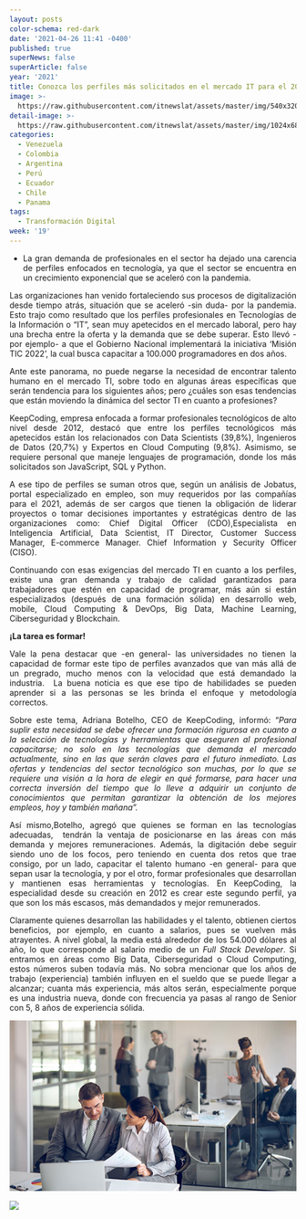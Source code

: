 ```yaml
---
layout: posts
color-schema: red-dark
date: '2021-04-26 11:41 -0400'
published: true
superNews: false
superArticle: false
year: '2021'
title: Conozca los perfiles más solicitados en el mercado IT para el 2021
image: >-
  https://raw.githubusercontent.com/itnewslat/assets/master/img/540x320/Empleados-Oficina-p.jpg
detail-image: >-
  https://raw.githubusercontent.com/itnewslat/assets/master/img/1024x680/Empleados-Oficina-g.jpg
categories:
  - Venezuela
  - Colombia
  - Argentina
  - Perú
  - Ecuador
  - Chile
  - Panama
tags:
  - Transformación Digital
week: '19'
---
```

<ul style="text-align: justify;">
	<li>La gran demanda de profesionales en el sector ha dejado una carencia de perfiles enfocados en tecnología, ya que el sector se encuentra en un crecimiento exponencial que se aceleró con la pandemia.</li>
</ul>
<p style="text-align: justify;">Las organizaciones han venido fortaleciendo sus procesos de digitalización desde tiempo atrás, situación que se aceleró -sin duda- por la pandemia. Esto trajo como resultado que los perfiles profesionales en Tecnologías de la Información o “IT”, sean muy apetecidos en el mercado laboral, pero hay una brecha entre la oferta y la demanda que se debe superar. Esto llevó -por ejemplo- a que el Gobierno Nacional implementará la iniciativa ‘Misión TIC 2022’, la cual busca capacitar a 100.000 programadores en dos años.</p>
<p style="text-align: justify;">Ante este panorama, no puede negarse la necesidad de encontrar talento humano en el mercado TI, sobre todo en algunas áreas específicas que serán tendencia para los siguientes años; pero ¿cuáles son esas tendencias que están moviendo la dinámica del sector TI en cuanto a profesiones?</p>
<p style="text-align: justify;">KeepCoding, empresa enfocada a formar profesionales tecnológicos de alto nivel desde 2012, destacó que entre los perfiles tecnológicos más apetecidos están los relacionados con Data Scientists (39,8%), Ingenieros de Datos (20,7%) y Expertos en Cloud Computing (9,8%). Asimismo, se requiere personal que maneje lenguajes de programación, donde los más solicitados son JavaScript, SQL y Python.</p>
<p style="text-align: justify;">A ese tipo de perfiles se suman otros que, según un análisis de Jobatus, portal especializado en empleo, son muy requeridos por las compañías para el 2021, además de ser cargos que tienen la obligación de liderar proyectos o tomar decisiones importantes y estratégicas dentro de las organizaciones como: Chief Digital Officer (CDO),Especialista en Inteligencia Artificial, Data Scientist, IT Director, Customer Success Manager, E-commerce Manager. Chief Information y Security Officer (CISO).</p>
<p style="text-align: justify;">Continuando con esas exigencias del mercado TI en cuanto a los perfiles, existe una gran demanda y trabajo de calidad garantizados para trabajadores que estén en capacidad de programar, más aún si están especializados (después de una formación sólida) en desarrollo web, mobile, Cloud Computing &amp; DevOps, Big Data, Machine Learning, Ciberseguridad y Blockchain.</p>
<p style="text-align: justify;"><strong>¡La tarea es formar!</strong></p>
<p style="text-align: justify;">Vale la pena destacar que -en general- las universidades no tienen la capacidad de formar este tipo de perfiles avanzados que van más allá de un pregrado, mucho menos con la velocidad que está demandado la industria.  La buena noticia es que ese tipo de habilidades se pueden aprender si a las personas se les brinda el enfoque y metodología correctos.</p>
<p style="text-align: justify;">Sobre este tema, Adriana Botelho, CEO de KeepCoding, informó: “<em>Para suplir esta necesidad se debe ofrecer una formación rigurosa en cuanto a la selección de tecnologías y herramientas que aseguren al profesional capacitarse; no solo en las tecnologías que demanda el mercado actualmente, sino en las que serán claves para el futuro inmediato. Las ofertas y tendencias del sector tecnológico son muchas, por lo que se requiere una visión a la hora de elegir en qué formarse, para hacer una correcta inversión del tiempo que lo lleve a adquirir un conjunto de conocimientos que permitan garantizar la obtención de los mejores empleos, hoy y tambi</em><em>én mañana”. </em></p>
<p style="text-align: justify;">Así mismo,Botelho, agregó que quienes se forman en las tecnologías adecuadas,  tendrán la ventaja de posicionarse en las áreas con más demanda y mejores remuneraciones. Además, la digitación debe seguir siendo uno de los focos, pero teniendo en cuenta dos retos que trae consigo, por un lado, capacitar el talento humano -en general- para que sepan usar la tecnología, y por el otro, formar profesionales que desarrollan y mantienen esas herramientas y tecnologías. En KeepCoding, la especialidad desde su creación en 2012 es crear este segundo perfil, ya que son los más escasos, más demandados y mejor remunerados.</p>
<p style="text-align: justify;">Claramente quienes desarrollan las habilidades y el talento, obtienen ciertos beneficios, por ejemplo, en cuanto a salarios, pues se vuelven más atrayentes. A nivel global, la media está alrededor de los 54.000 dólares al año, lo que corresponde al salario medio de un <em>Full Stack Developer</em>. Si entramos en áreas como Big Data, Ciberseguridad o Cloud Computing, estos números suben todavía más. No sobra mencionar que los años de trabajo (experiencia) también influyen en el sueldo que se puede llegar a alcanzar; cuanta más experiencia, más altos serán, especialmente porque es una industria nueva, donde con frecuencia ya pasas al rango de Senior con 5, 8 años de experiencia sólida.</p>

![](https://raw.githubusercontent.com/itnewslat/assets/master/img/540x320/Empleados-Oficina-p.jpg)

<img src="https://tracker.metricool.com/c3po.jpg?hash=56f88a41e39ab42c063cc51676587a04"/>
